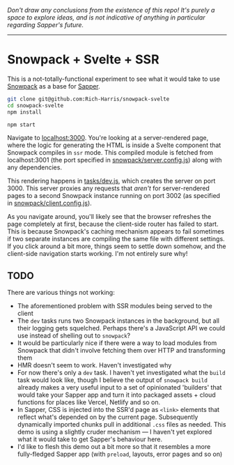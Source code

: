 *Don't draw any conclusions from the existence of this repo! It's purely a space to explore ideas, and is not indicative of anything in particular regarding Sapper's future.*

---

# Snowpack + Svelte + SSR

This is a not-totally-functional experiment to see what it would take to use [Snowpack](https://www.snowpack.dev/) as a base for [Sapper](https://sapper.svelte.dev).

```bash
git clone git@github.com:Rich-Harris/snowpack-svelte
cd snowpack-svelte
npm install

npm start
```

Navigate to [localhost:3000](http://localhost:3000). You're looking at a server-rendered page, where the logic for generating the HTML is inside a Svelte component that Snowpack compiles in `ssr` mode. This compiled module is fetched from localhost:3001 (the port specified in [snowpack/server.config.js](snowpack/server.config.js)) along with any dependencies.

This rendering happens in [tasks/dev.js](tasks/dev.js), which creates the server on port 3000. This server proxies any requests that *aren't* for server-rendered pages to a second Snowpack instance running on port 3002 (as specified in [snowpack/client.config.js](snowpack/client.config.js)).

As you navigate around, you'll likely see that the browser refreshes the page completely at first, because the client-side router has failed to start. This is because Snowpack's caching mechanism appears to fail sometimes if two separate instances are compiling the same file with different settings. If you click around a bit more, things seem to settle down somehow, and the client-side navigation starts working. I'm not entirely sure why!


## TODO

There are various things not working:

* The aforementioned problem with SSR modules being served to the client
* The `dev` tasks runs two Snowpack instances in the background, but all their logging gets squelched. Perhaps there's a JavaScript API we could use instead of shelling out to `snowpack`?
* It would be particularly nice if there were a way to load modules from Snowpack that didn't involve fetching them over HTTP and transforming them
* HMR doesn't seem to work. Haven't investigated why
* For now there's only a `dev` task. I haven't yet investigated what the `build` task would look like, though I believe the output of `snowpack build` already makes a very useful input to a set of opinionated 'builders' that would take your Sapper app and turn it into packaged assets + cloud functions for places like Vercel, Netlify and so on.
* In Sapper, CSS is injected into the SSR'd page as `<link>` elements that reflect what's depended on by the current page. Subsequently dynamically imported chunks pull in additional `.css` files as needed. This demo is using a slightly cruder mechanism — I haven't yet explored what it would take to get Sapper's behaviour here.
* I'd like to flesh this demo out a bit more so that it resembles a more fully-fledged Sapper app (with `preload`, layouts, error pages and so on)